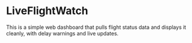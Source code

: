 # LiveFlightWatch
This is a simple web dashboard that pulls flight status data and displays it cleanly, with delay warnings and live updates.
